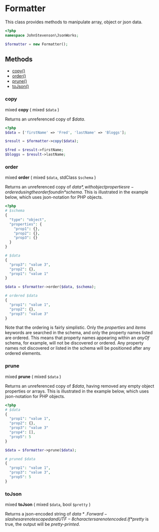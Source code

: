 # Formatter

This class provides methods to manipulate array, object or json data.

```php
<?php
namespace JohnStevenson\JsonWorks;

$formatter = new Formatter();
```

## Methods

* [copy()](#copy)
* [order()](#order)
* [prune()](#prune)
* [toJson()](#tojson)

### copy
mixed **copy** ( mixed `$data` )

Returns an unreferenced copy of *$data*.

```php
<?php
$data = ['firstName' => 'Fred', 'lastName' => 'Bloggs'];

$result = $formatter->copy($data);

$fred = $result->firstName;
$bloggs = $result->lastName;
```

### order
mixed **order** ( mixed `$data`, stdClass `$schema` )

Returns an unreferenced copy of *$data*, with object properties re-ordered using the order found in
*$schema*. This is illustrated in the example below, which uses json-notation for PHP objects.

```php
<?php
# $schema
{
  "type": "object",
  "properties": {
    "prop1": {},
    "prop2": {},
    "prop3": {}
  }
}

# $data
{
  "prop3": "value 3",
  "prop2": {},
  "prop1": "value 1"
}

$data = $formatter->order($data, $schema);

# ordered $data
{
  "prop1": "value 1",
  "prop2": {},
  "prop3": "value 3"
}
```

Note that the ordering is fairly simplistic. Only the *properties* and *items* keywords are searched
in the schema, and only the property names listed are ordered. This means that property names
appearing within an *anyOf* schema, for example, will not be discovered or ordered. Any property
names not discovered or listed in the schema will be positioned after any ordered elements.

### prune
mixed **prune** ( mixed `$data` )

Returns an unreferenced copy of *$data*, having removed any empty object properties or arrays. This
is illustrated in the example below, which uses json-notation for PHP objects.

```php
<?php
# $data
{
  "prop1": "value 1",
  "prop2": {},
  "prop3": "value 3"
  "prop4": [],
  "prop5": 5
}

$data = $formatter->prune($data);

# pruned $data
{
  "prop1": "value 1",
  "prop3": "value 3",
  "prop5": 5
}
```

### toJson
mixed **toJson** ( mixed `$data`, bool `$pretty` )

Returns a json-encoded string of *$data*. Forward-slashes are not escaped and UTF-8 characters are
not encoded. If *$pretty* is true, the output will be *pretty-printed*.
